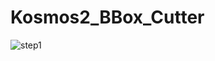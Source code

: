 # Kosmos2_BBox_Cutter
![step1](https://github.com/ooguzzzz/ComfyUI_Kosmos2_BBox_Cutter/assets/101019436/156dfd24-689e-446a-8b41-758bd6d9dd1a)

